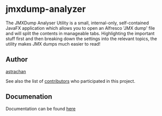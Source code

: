 # jmxdump-analyzer
The JMXDump Analyser Utility is a small, internal-only, self-contained JavaFX application which allows you to open an Alfresco 'JMX dump' file and will split the contents in manageable tabs. Highlighting the important stuff first and then breaking down the settings into the relevant topics, the utility makes JMX dumps much easier to read!

## Author 
[astrachan](https://github.com/astrachan)

See also the list of [contributors](https://github.com/your/project/contributors) who participated in this project.

## Documenation

Documentation can be found [here](docs/index.html)
